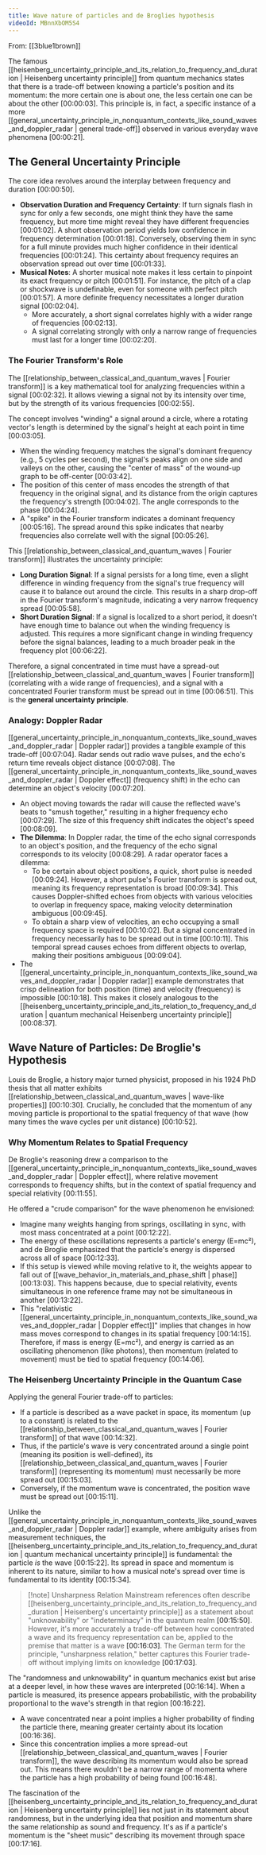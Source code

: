 ```yaml
---
title: Wave nature of particles and de Broglies hypothesis
videoId: MBnnXbOM5S4
---
```


From: [[3blue1brown]] <br/> 

The famous [[heisenberg_uncertainty_principle_and_its_relation_to_frequency_and_duration | Heisenberg uncertainty principle]] from quantum mechanics states that there is a trade-off between knowing a particle's position and its momentum: the more certain one is about one, the less certain one can be about the other <a class="yt-timestamp" data-t="00:00:03">[00:00:03]</a>. This principle is, in fact, a specific instance of a more [[general_uncertainty_principle_in_nonquantum_contexts_like_sound_waves_and_doppler_radar | general trade-off]] observed in various everyday wave phenomena <a class="yt-timestamp" data-t="00:00:21">[00:00:21]</a>.

## The General Uncertainty Principle

The core idea revolves around the interplay between frequency and duration <a class="yt-timestamp" data-t="00:00:50">[00:00:50]</a>.
*   **Observation Duration and Frequency Certainty**: If turn signals flash in sync for only a few seconds, one might think they have the same frequency, but more time might reveal they have different frequencies <a class="yt-timestamp" data-t="00:01:02">[00:01:02]</a>. A short observation period yields low confidence in frequency determination <a class="yt-timestamp" data-t="00:01:18">[00:01:18]</a>. Conversely, observing them in sync for a full minute provides much higher confidence in their identical frequencies <a class="yt-timestamp" data-t="00:01:24">[00:01:24]</a>. This certainty about frequency requires an observation spread out over time <a class="yt-timestamp" data-t="00:01:33">[00:01:33]</a>.
*   **Musical Notes**: A shorter musical note makes it less certain to pinpoint its exact frequency or pitch <a class="yt-timestamp" data-t="00:01:51">[00:01:51]</a>. For instance, the pitch of a clap or shockwave is undefinable, even for someone with perfect pitch <a class="yt-timestamp" data-t="00:01:57">[00:01:57]</a>. A more definite frequency necessitates a longer duration signal <a class="yt-timestamp" data-t="00:02:04">[00:02:04]</a>.
    *   More accurately, a short signal correlates highly with a wider range of frequencies <a class="yt-timestamp" data-t="00:02:13">[00:02:13]</a>.
    *   A signal correlating strongly with only a narrow range of frequencies must last for a longer time <a class="yt-timestamp" data-t="00:02:20">[00:02:20]</a>.

### The Fourier Transform's Role
The [[relationship_between_classical_and_quantum_waves | Fourier transform]] is a key mathematical tool for analyzing frequencies within a signal <a class="yt-timestamp" data-t="00:02:32">[00:02:32]</a>. It allows viewing a signal not by its intensity over time, but by the strength of its various frequencies <a class="yt-timestamp" data-t="00:02:55">[00:02:55]</a>.

The concept involves "winding" a signal around a circle, where a rotating vector's length is determined by the signal's height at each point in time <a class="yt-timestamp" data-t="00:03:05">[00:03:05]</a>.
*   When the winding frequency matches the signal's dominant frequency (e.g., 5 cycles per second), the signal's peaks align on one side and valleys on the other, causing the "center of mass" of the wound-up graph to be off-center <a class="yt-timestamp" data-t="00:03:42">[00:03:42]</a>.
*   The position of this center of mass encodes the strength of that frequency in the original signal, and its distance from the origin captures the frequency's strength <a class="yt-timestamp" data-t="00:04:02">[00:04:02]</a>. The angle corresponds to the phase <a class="yt-timestamp" data-t="00:04:24">[00:04:24]</a>.
*   A "spike" in the Fourier transform indicates a dominant frequency <a class="yt-timestamp" data-t="00:05:16">[00:05:16]</a>. The spread around this spike indicates that nearby frequencies also correlate well with the signal <a class="yt-timestamp" data-t="00:05:26">[00:05:26]</a>.

This [[relationship_between_classical_and_quantum_waves | Fourier transform]] illustrates the uncertainty principle:
*   **Long Duration Signal**: If a signal persists for a long time, even a slight difference in winding frequency from the signal's true frequency will cause it to balance out around the circle. This results in a sharp drop-off in the Fourier transform's magnitude, indicating a very narrow frequency spread <a class="yt-timestamp" data-t="00:05:58">[00:05:58]</a>.
*   **Short Duration Signal**: If a signal is localized to a short period, it doesn't have enough time to balance out when the winding frequency is adjusted. This requires a more significant change in winding frequency before the signal balances, leading to a much broader peak in the frequency plot <a class="yt-timestamp" data-t="00:06:22">[00:06:22]</a>.

Therefore, a signal concentrated in time must have a spread-out [[relationship_between_classical_and_quantum_waves | Fourier transform]] (correlating with a wide range of frequencies), and a signal with a concentrated Fourier transform must be spread out in time <a class="yt-timestamp" data-t="00:06:51">[00:06:51]</a>. This is the **general uncertainty principle**.

### Analogy: Doppler Radar
[[general_uncertainty_principle_in_nonquantum_contexts_like_sound_waves_and_doppler_radar | Doppler radar]] provides a tangible example of this trade-off <a class="yt-timestamp" data-t="00:07:04">[00:07:04]</a>. Radar sends out radio wave pulses, and the echo's return time reveals object distance <a class="yt-timestamp" data-t="00:07:08">[00:07:08]</a>. The [[general_uncertainty_principle_in_nonquantum_contexts_like_sound_waves_and_doppler_radar | Doppler effect]] (frequency shift) in the echo can determine an object's velocity <a class="yt-timestamp" data-t="00:07:20">[00:07:20]</a>.
*   An object moving towards the radar will cause the reflected wave's beats to "smush together," resulting in a higher frequency echo <a class="yt-timestamp" data-t="00:07:29">[00:07:29]</a>. The size of this frequency shift indicates the object's speed <a class="yt-timestamp" data-t="00:08:09">[00:08:09]</a>.
*   **The Dilemma**: In Doppler radar, the time of the echo signal corresponds to an object's position, and the frequency of the echo signal corresponds to its velocity <a class="yt-timestamp" data-t="00:08:29">[00:08:29]</a>. A radar operator faces a dilemma:
    *   To be certain about object positions, a quick, short pulse is needed <a class="yt-timestamp" data-t="00:09:24">[00:09:24]</a>. However, a short pulse's Fourier transform is spread out, meaning its frequency representation is broad <a class="yt-timestamp" data-t="00:09:34">[00:09:34]</a>. This causes Doppler-shifted echoes from objects with various velocities to overlap in frequency space, making velocity determination ambiguous <a class="yt-timestamp" data-t="00:09:45">[00:09:45]</a>.
    *   To obtain a sharp view of velocities, an echo occupying a small frequency space is required <a class="yt-timestamp" data-t="00:10:02">[00:10:02]</a>. But a signal concentrated in frequency necessarily has to be spread out in time <a class="yt-timestamp" data-t="00:10:11">[00:10:11]</a>. This temporal spread causes echoes from different objects to overlap, making their positions ambiguous <a class="yt-timestamp" data-t="00:09:04">[00:09:04]</a>.
*   The [[general_uncertainty_principle_in_nonquantum_contexts_like_sound_waves_and_doppler_radar | Doppler radar]] example demonstrates that crisp delineation for both position (time) and velocity (frequency) is impossible <a class="yt-timestamp" data-t="00:10:18">[00:10:18]</a>. This makes it closely analogous to the [[heisenberg_uncertainty_principle_and_its_relation_to_frequency_and_duration | quantum mechanical Heisenberg uncertainty principle]] <a class="yt-timestamp" data-t="00:08:37">[00:08:37]</a>.

## Wave Nature of Particles: De Broglie's Hypothesis

Louis de Broglie, a history major turned physicist, proposed in his 1924 PhD thesis that all matter exhibits [[relationship_between_classical_and_quantum_waves | wave-like properties]] <a class="yt-timestamp" data-t="00:10:30">[00:10:30]</a>. Crucially, he concluded that the momentum of any moving particle is proportional to the spatial frequency of that wave (how many times the wave cycles per unit distance) <a class="yt-timestamp" data-t="00:10:52">[00:10:52]</a>.

### Why Momentum Relates to Spatial Frequency
De Broglie's reasoning drew a comparison to the [[general_uncertainty_principle_in_nonquantum_contexts_like_sound_waves_and_doppler_radar | Doppler effect]], where relative movement corresponds to frequency shifts, but in the context of spatial frequency and special relativity <a class="yt-timestamp" data-t="00:11:55">[00:11:55]</a>.

He offered a "crude comparison" for the wave phenomenon he envisioned:
*   Imagine many weights hanging from springs, oscillating in sync, with most mass concentrated at a point <a class="yt-timestamp" data-t="00:12:22">[00:12:22]</a>.
*   The energy of these oscillations represents a particle's energy (E=mc²), and de Broglie emphasized that the particle's energy is dispersed across all of space <a class="yt-timestamp" data-t="00:12:33">[00:12:33]</a>.
*   If this setup is viewed while moving relative to it, the weights appear to fall out of [[wave_behavior_in_materials_and_phase_shift | phase]] <a class="yt-timestamp" data-t="00:13:03">[00:13:03]</a>. This happens because, due to special relativity, events simultaneous in one reference frame may not be simultaneous in another <a class="yt-timestamp" data-t="00:13:22">[00:13:22]</a>.
*   This "relativistic [[general_uncertainty_principle_in_nonquantum_contexts_like_sound_waves_and_doppler_radar | Doppler effect]]" implies that changes in how mass moves correspond to changes in its spatial frequency <a class="yt-timestamp" data-t="00:14:15">[00:14:15]</a>. Therefore, if mass is energy (E=mc²), and energy is carried as an oscillating phenomenon (like photons), then momentum (related to movement) must be tied to spatial frequency <a class="yt-timestamp" data-t="00:14:06">[00:14:06]</a>.

### The Heisenberg Uncertainty Principle in the Quantum Case
Applying the general Fourier trade-off to particles:
*   If a particle is described as a wave packet in space, its momentum (up to a constant) is related to the [[relationship_between_classical_and_quantum_waves | Fourier transform]] of that wave <a class="yt-timestamp" data-t="00:14:32">[00:14:32]</a>.
*   Thus, if the particle's wave is very concentrated around a single point (meaning its position is well-defined), its [[relationship_between_classical_and_quantum_waves | Fourier transform]] (representing its momentum) must necessarily be more spread out <a class="yt-timestamp" data-t="00:15:03">[00:15:03]</a>.
*   Conversely, if the momentum wave is concentrated, the position wave must be spread out <a class="yt-timestamp" data-t="00:15:11">[00:15:11]</a>.

Unlike the [[general_uncertainty_principle_in_nonquantum_contexts_like_sound_waves_and_doppler_radar | Doppler radar]] example, where ambiguity arises from measurement techniques, the [[heisenberg_uncertainty_principle_and_its_relation_to_frequency_and_duration | quantum mechanical uncertainty principle]] is fundamental: the particle *is* the wave <a class="yt-timestamp" data-t="00:15:22">[00:15:22]</a>. Its spread in space and momentum is inherent to its nature, similar to how a musical note's spread over time is fundamental to its identity <a class="yt-timestamp" data-t="00:15:34">[00:15:34]</a>.

> [!note] Unsharpness Relation
> Mainstream references often describe [[heisenberg_uncertainty_principle_and_its_relation_to_frequency_and_duration | Heisenberg's uncertainty principle]] as a statement about "unknowability" or "indeterminacy" in the quantum realm <a class="yt-timestamp" data-t="00:15:50">[00:15:50]</a>. However, it's more accurately a trade-off between how concentrated a wave and its frequency representation can be, applied to the premise that matter is a wave <a class="yt-timestamp" data-t="00:16:03">[00:16:03]</a>. The German term for the principle, "unsharpness relation," better captures this Fourier trade-off without implying limits on knowledge <a class="yt-timestamp" data-t="00:17:03">[00:17:03]</a>.

The "randomness and unknowability" in quantum mechanics exist but arise at a deeper level, in how these waves are interpreted <a class="yt-timestamp" data-t="00:16:14">[00:16:14]</a>. When a particle is measured, its presence appears probabilistic, with the probability proportional to the wave's strength in that region <a class="yt-timestamp" data-t="00:16:22">[00:16:22]</a>.
*   A wave concentrated near a point implies a higher probability of finding the particle there, meaning greater certainty about its location <a class="yt-timestamp" data-t="00:16:36">[00:16:36]</a>.
*   Since this concentration implies a more spread-out [[relationship_between_classical_and_quantum_waves | Fourier transform]], the wave describing its momentum would also be spread out. This means there wouldn't be a narrow range of momenta where the particle has a high probability of being found <a class="yt-timestamp" data-t="00:16:48">[00:16:48]</a>.

The fascination of the [[heisenberg_uncertainty_principle_and_its_relation_to_frequency_and_duration | Heisenberg uncertainty principle]] lies not just in its statement about randomness, but in the underlying idea that position and momentum share the same relationship as sound and frequency. It's as if a particle's momentum is the "sheet music" describing its movement through space <a class="yt-timestamp" data-t="00:17:16">[00:17:16]</a>.